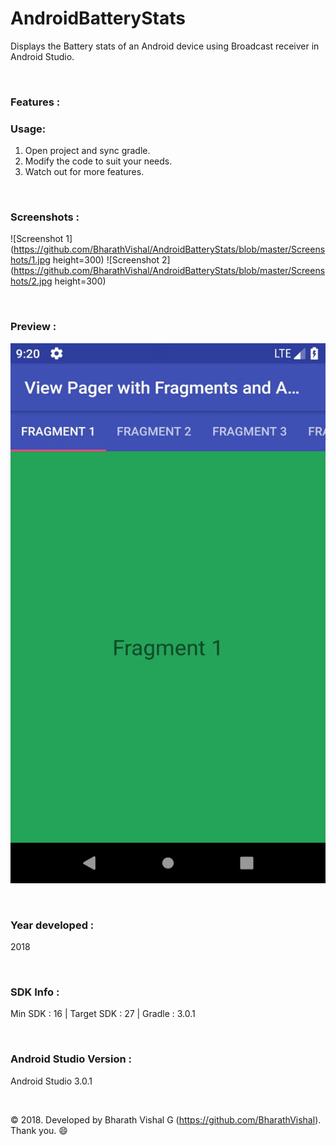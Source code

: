 # AndroidBatteryStats
Displays the Battery stats of an Android device using Broadcast receiver in Android Studio.

&nbsp;
### Features : 

### Usage:
1. Open project and sync gradle.
2. Modify the code to suit your needs.
3. Watch out for more features.


&nbsp;
### Screenshots : 
![Screenshot 1](https://github.com/BharathVishal/AndroidBatteryStats/blob/master/Screenshots/1.jpg height=300)
![Screenshot 2](https://github.com/BharathVishal/AndroidBatteryStats/blob/master/Screenshots/2.jpg height=300)


&nbsp;
### Preview : 
![Preview](https://github.com/BharathVishal/ViewPagerwithFragmentsandAdmob/blob/master/Preview/PreviewGif.gif)


&nbsp;

### Year developed : 
2018


&nbsp;

### SDK Info : 
Min SDK : 16  | Target SDK : 27 | Gradle : 3.0.1

&nbsp;


### Android Studio Version : 
Android Studio 3.0.1


&nbsp;

© 2018. Developed by Bharath Vishal G (https://github.com/BharathVishal).
Thank you. :smile:
